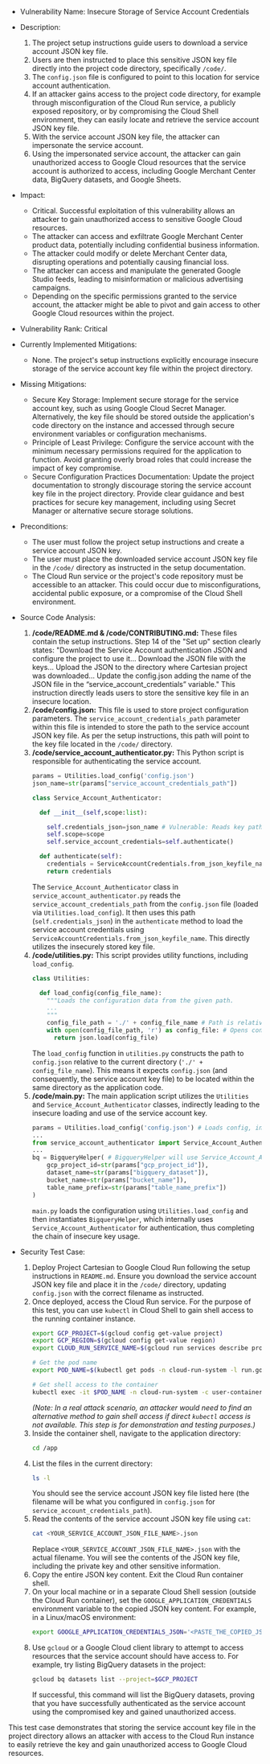 - Vulnerability Name: Insecure Storage of Service Account Credentials
- Description:
    1. The project setup instructions guide users to download a service account JSON key file.
    2. Users are then instructed to place this sensitive JSON key file directly into the project code directory, specifically `/code/`.
    3. The `config.json` file is configured to point to this location for service account authentication.
    4. If an attacker gains access to the project code directory, for example through misconfiguration of the Cloud Run service, a publicly exposed repository, or by compromising the Cloud Shell environment, they can easily locate and retrieve the service account JSON key file.
    5. With the service account JSON key file, the attacker can impersonate the service account.
    6. Using the impersonated service account, the attacker can gain unauthorized access to Google Cloud resources that the service account is authorized to access, including Google Merchant Center data, BigQuery datasets, and Google Sheets.
- Impact:
    - Critical. Successful exploitation of this vulnerability allows an attacker to gain unauthorized access to sensitive Google Cloud resources.
    - The attacker can access and exfiltrate Google Merchant Center product data, potentially including confidential business information.
    - The attacker could modify or delete Merchant Center data, disrupting operations and potentially causing financial loss.
    - The attacker can access and manipulate the generated Google Studio feeds, leading to misinformation or malicious advertising campaigns.
    - Depending on the specific permissions granted to the service account, the attacker might be able to pivot and gain access to other Google Cloud resources within the project.
- Vulnerability Rank: Critical
- Currently Implemented Mitigations:
    - None. The project's setup instructions explicitly encourage insecure storage of the service account key file within the project directory.
- Missing Mitigations:
    - Secure Key Storage: Implement secure storage for the service account key, such as using Google Cloud Secret Manager. Alternatively, the key file should be stored outside the application's code directory on the instance and accessed through secure environment variables or configuration mechanisms.
    - Principle of Least Privilege:  Configure the service account with the minimum necessary permissions required for the application to function. Avoid granting overly broad roles that could increase the impact of key compromise.
    - Secure Configuration Practices Documentation: Update the project documentation to strongly discourage storing the service account key file in the project directory. Provide clear guidance and best practices for secure key management, including using Secret Manager or alternative secure storage solutions.
- Preconditions:
    - The user must follow the project setup instructions and create a service account JSON key.
    - The user must place the downloaded service account JSON key file in the `/code/` directory as instructed in the setup documentation.
    - The Cloud Run service or the project's code repository must be accessible to an attacker. This could occur due to misconfigurations, accidental public exposure, or a compromise of the Cloud Shell environment.
- Source Code Analysis:
    1. **/code/README.md & /code/CONTRIBUTING.md:** These files contain the setup instructions. Step 14 of the "Set up" section clearly states: "Download the Service Account authentication JSON and configure the project to use it... Download the JSON file with the keys... Upload the JSON to the directory where Cartesian project was downloaded... Update the config.json adding the name of the JSON file in the “service_account_credentials” variable." This instruction directly leads users to store the sensitive key file in an insecure location.
    2. **/code/config.json:** This file is used to store project configuration parameters. The `service_account_credentials_path` parameter within this file is intended to store the path to the service account JSON key file. As per the setup instructions, this path will point to the key file located in the `/code/` directory.
    3. **/code/service_account_authenticator.py:** This Python script is responsible for authenticating the service account.
        ```python
        params = Utilities.load_config('config.json')
        json_name=str(params["service_account_credentials_path"])

        class Service_Account_Authenticator:

          def __init__(self,scope:list):

            self.credentials_json=json_name # Vulnerable: Reads key path from config
            self.scope=scope
            self.service_account_credentials=self.authenticate()

          def authenticate(self):
            credentials = ServiceAccountCredentials.from_json_keyfile_name(self.credentials_json, self.scope) # Vulnerable: Loads key from insecure path
            return credentials
        ```
        The `Service_Account_Authenticator` class in `service_account_authenticator.py` reads the `service_account_credentials_path` from the `config.json` file (loaded via `Utilities.load_config`). It then uses this path (`self.credentials_json`) in the `authenticate` method to load the service account credentials using `ServiceAccountCredentials.from_json_keyfile_name`. This directly utilizes the insecurely stored key file.
    4. **/code/utilities.py:** This script provides utility functions, including `load_config`.
        ```python
        class Utilities:

          def load_config(config_file_name):
            """Loads the configuration data from the given path.
            ...
            """
            config_file_path = './' + config_file_name # Path is relative to the code directory
            with open(config_file_path, 'r') as config_file: # Opens config.json from the code directory
              return json.load(config_file)
        ```
        The `load_config` function in `utilities.py` constructs the path to `config.json` relative to the current directory (`'./' + config_file_name`). This means it expects `config.json` (and consequently, the service account key file) to be located within the same directory as the application code.
    5. **/code/main.py:** The main application script utilizes the `Utilities` and `Service_Account_Authenticator` classes, indirectly leading to the insecure loading and use of the service account key.
        ```python
        params = Utilities.load_config('config.json') # Loads config, including key path
        ...
        from service_account_authenticator import Service_Account_Authenticator
        ...
        bq = BigqueryHelper( # BigqueryHelper will use Service_Account_Authenticator
            gcp_project_id=str(params["gcp_project_id"]),
            dataset_name=str(params["bigquery_dataset"]),
            bucket_name=str(params["bucket_name"]),
            table_name_prefix=str(params["table_name_prefix"])
        )
        ```
        `main.py` loads the configuration using `Utilities.load_config` and then instantiates `BigqueryHelper`, which internally uses `Service_Account_Authenticator` for authentication, thus completing the chain of insecure key usage.

- Security Test Case:
    1. Deploy Project Cartesian to Google Cloud Run following the setup instructions in `README.md`. Ensure you download the service account JSON key file and place it in the `/code/` directory, updating `config.json` with the correct filename as instructed.
    2. Once deployed, access the Cloud Run service. For the purpose of this test, you can use `kubectl` in Cloud Shell to gain shell access to the running container instance.
        ```bash
        export GCP_PROJECT=$(gcloud config get-value project)
        export GCP_REGION=$(gcloud config get-value region)
        export CLOUD_RUN_SERVICE_NAME=$(gcloud run services describe projectcartesian --platform managed --region $GCP_REGION --format 'value(name)') # Replace 'projectcartesian' if you used a different service name

        # Get the pod name
        export POD_NAME=$(kubectl get pods -n cloud-run-system -l run.googleapis.com/service=$CLOUD_RUN_SERVICE_NAME -o jsonpath='{.items[0].metadata.name}')

        # Get shell access to the container
        kubectl exec -it $POD_NAME -n cloud-run-system -c user-container -- /bin/bash
        ```
        *(Note: In a real attack scenario, an attacker would need to find an alternative method to gain shell access if direct `kubectl` access is not available. This step is for demonstration and testing purposes.)*
    3. Inside the container shell, navigate to the application directory:
        ```bash
        cd /app
        ```
    4. List the files in the current directory:
        ```bash
        ls -l
        ```
        You should see the service account JSON key file listed here (the filename will be what you configured in `config.json` for `service_account_credentials_path`).
    5. Read the contents of the service account JSON key file using `cat`:
        ```bash
        cat <YOUR_SERVICE_ACCOUNT_JSON_FILE_NAME>.json
        ```
        Replace `<YOUR_SERVICE_ACCOUNT_JSON_FILE_NAME>.json` with the actual filename. You will see the contents of the JSON key file, including the private key and other sensitive information.
    6. Copy the entire JSON key content. Exit the Cloud Run container shell.
    7. On your local machine or in a separate Cloud Shell session (outside the Cloud Run container), set the `GOOGLE_APPLICATION_CREDENTIALS` environment variable to the copied JSON key content. For example, in a Linux/macOS environment:
        ```bash
        export GOOGLE_APPLICATION_CREDENTIALS_JSON='<PASTE_THE_COPIED_JSON_KEY_CONTENT_HERE>'
        ```
    8. Use `gcloud` or a Google Cloud client library to attempt to access resources that the service account should have access to. For example, try listing BigQuery datasets in the project:
        ```bash
        gcloud bq datasets list --project=$GCP_PROJECT
        ```
        If successful, this command will list the BigQuery datasets, proving that you have successfully authenticated as the service account using the compromised key and gained unauthorized access.

This test case demonstrates that storing the service account key file in the project directory allows an attacker with access to the Cloud Run instance to easily retrieve the key and gain unauthorized access to Google Cloud resources.